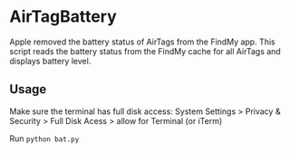 # AirTagBattery

Apple removed the battery status of AirTags from the FindMy app. This script reads the battery status from the FindMy cache for all AirTags and displays battery level.


## Usage

Make sure the terminal has full disk access:
System Settings > Privacy & Security > Full Disk Acess > allow for Terminal (or iTerm)

Run `python bat.py`
